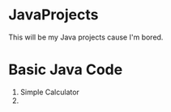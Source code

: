 # JavaProjects
This will be my Java projects cause I'm bored.

# Basic Java Code
1. Simple Calculator
2. 

